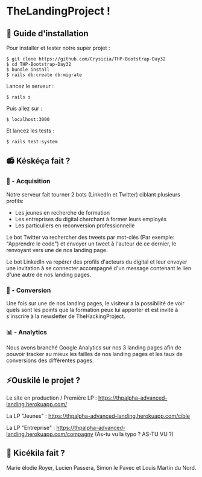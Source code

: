 # TheLandingProject !

## :wrench: Guide d'installation
Pour installer et tester notre super projet :

    $ git clone https://github.com/Crysicia/THP-Bootstrap-Day32
    $ cd THP-Bootstrap-Day32
    $ bundle install
    $ rails db:create db:migrate
Lancez le serveur :

    $ rails s
Puis allez sur : 

    $ localhost:3000
Et lancez les tests :
  
    $ rails test:system
    

## 📻 Késkéça fait  ?

### :fishing_pole_and_fish: - Acquisition
Notre serveur fait tourner 2 bots (LinkedIn et Twitter) ciblant plusieurs profils:
- Les jeunes en recherche de formation
- Les entreprises du digital cherchant à former leurs employés
- Les particuliers en reconversion professionnelle

Le bot Twitter va rechercher des tweets par mot-clés (Par exemple: "Apprendre le code") et envoyer un tweet à l'auteur de ce dernier, le renvoyant vers une de nos landing page.

Le bot LinkedIn va repérer des profils d'acteurs du digital et leur envoyer une invitation à se connecter accompagné d'un message contenant le lien d'une autre de nos landing pages.

### :money_with_wings: - Conversion
Une fois sur une de nos landing pages, le visiteur a la possibilité de voir quels sont les points que la formation peux lui apporter et est invité à s'inscrire à la newsletter de TheHackingProject.

### :bar_chart: - Analytics
Nous avons branché Google Analytics sur nos 3 landing pages afin de pouvoir tracker au mieux les failles de nos landing pages et les taux de conversions des différentes pages.

## ⚡️Ouskilé le projet ?

Le site en production / Première LP : https://thpalpha-advanced-landing.herokuapp.com/

La LP "Jeunes" :  https://thpalpha-advanced-landing.herokuapp.com/cible

La LP "Entreprise" : https://thpalpha-advanced-landing.herokuapp.com/compagny (As-tu vu la typo ? AS-TU VU ?)

## :octopus: Kicékila fait ?
Marie élodie Royer, Lucien Passera, Simon le Pavec et Louis Martin du Nord.
